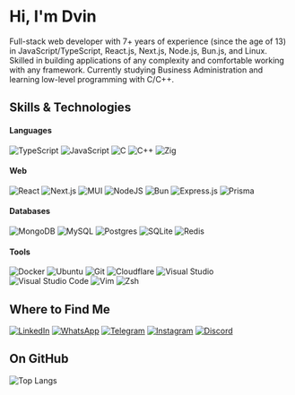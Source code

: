 # Hi, I'm Dvin

Full-stack web developer with 7+ years of experience (since the age of 13) in JavaScript/TypeScript, React.js, Next.js, Node.js, Bun.js, and Linux. Skilled in building applications of any complexity and comfortable working with any framework. Currently studying Business Administration and learning low-level programming with C/C++.

## Skills & Technologies

#### Languages

![TypeScript](https://img.shields.io/badge/TypeScript-3178C6?logo=typescript&logoColor=fff)
![JavaScript](https://img.shields.io/badge/JavaScript-F7DF1E?logo=javascript&logoColor=000)
![C](https://img.shields.io/badge/C-00599C?logo=c&logoColor=white)
![C++](https://img.shields.io/badge/C++-%2300599C.svg?logo=c%2B%2B&logoColor=white)
![Zig](https://img.shields.io/badge/Zig-F7A41D?logo=zig&logoColor=fff)

#### Web

![React](https://img.shields.io/badge/React-%2320232a.svg?logo=react&logoColor=%2361DAFB)
![Next.js](https://img.shields.io/badge/Next.js-black?logo=next.js&logoColor=white)
![MUI](https://img.shields.io/badge/MUI-%230081CB.svg?style=flat&logo=mui&logoColor=white)
![NodeJS](https://img.shields.io/badge/Node.js-6DA55F?logo=node.js&logoColor=white)
![Bun](https://img.shields.io/badge/Bun-000?logo=bun&logoColor=fff)
![Express.js](https://img.shields.io/badge/Express.js-%23404d59.svg?logo=express&logoColor=%2361DAFB)
![Prisma](https://img.shields.io/badge/Prisma-2D3748?logo=prisma&logoColor=white)

#### Databases

![MongoDB](https://img.shields.io/badge/MongoDB-%234ea94b.svg?logo=mongodb&logoColor=white)
![MySQL](https://img.shields.io/badge/MySQL-4479A1?logo=mysql&logoColor=fff)
![Postgres](https://img.shields.io/badge/Postgres-%23316192.svg?logo=postgresql&logoColor=white)
![SQLite](https://img.shields.io/badge/SQLite-%2307405e.svg?logo=sqlite&logoColor=white)
![Redis](https://img.shields.io/badge/Redis-%23DD0031.svg?logo=redis&logoColor=white)

#### Tools

![Docker](https://img.shields.io/badge/Docker-2496ED?logo=docker&logoColor=fff)
![Ubuntu](https://img.shields.io/badge/Ubuntu-E95420?logo=ubuntu&logoColor=white)
![Git](https://img.shields.io/badge/Git-F05032?logo=git&logoColor=fff)
![Cloudflare](https://img.shields.io/badge/Cloudflare-F38020?logo=Cloudflare&logoColor=white)
![Visual Studio](https://custom-icon-badges.demolab.com/badge/Visual%20Studio-5C2D91.svg?&logo=visualstudio&logoColor=white)
![Visual Studio Code](https://custom-icon-badges.demolab.com/badge/Visual%20Studio%20Code-0078d7.svg?logo=vsc&logoColor=white)
![Vim](https://img.shields.io/badge/Vim-%2311AB00.svg?logo=vim&logoColor=white)
![Zsh](https://img.shields.io/badge/Zsh-F15A24?logo=zsh&logoColor=fff)

## Where to Find Me

[![LinkedIn](https://custom-icon-badges.demolab.com/badge/LinkedIn-0A66C2?logo=linkedin-white&logoColor=fff)](https://linkedin.com/in/dvinav)
[![WhatsApp](https://img.shields.io/badge/WhatsApp-%2325D366.svg?style=flat&logo=whatsapp&logoColor=white)](https://wa.me/989020092004)
[![Telegram](https://img.shields.io/badge/Telegram-2CA5E0?style=flat&logo=telegram&logoColor=white)](https://t.me/dvinav)
[![Instagram](https://img.shields.io/badge/Instagram-E4405F?style=flat&logo=instagram&logoColor=white)](https://instagram.com/dvinav)
[![Discord](https://img.shields.io/badge/Discord-%235865F2.svg?&logo=discord&logoColor=white)](https://discordapp.com/users/dvinav)

## On GitHub

![Top Langs](https://github-readme-stats.vercel.app/api/top-langs/?username=dvinav&layout=compact)
